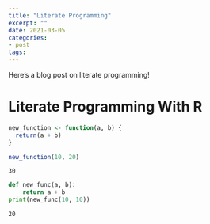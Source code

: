 ```yaml
---
title: "Literate Programming"
excerpt: ""
date: 2021-03-05
categories: 
- post
tags: 
---
```

Here&rsquo;s a blog post on literate programming!


# Literate Programming With R

```R
new_function <- function(a, b) {
  return(a + b)
}

new_function(10, 20)
```

    30

```python
def new_func(a, b):
    return a + b
print(new_func(10, 10))
```

    20


<!----- Footnotes ----->

